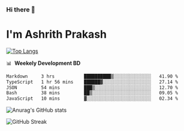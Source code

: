 ### Hi there 👋
# I'm Ashrith Prakash

[![Top Langs](https://github-readme-stats.vercel.app/api/top-langs/?username=xxcheckmatexx&count_private=true&include_all_commits=true&show_icons=true&line_height=20&title_color=FFFFFF&icon_color=FFFFFF&text_color=FFFFFF&bg_color=0D1117&langs_count=8)](https://github.com/anuraghazra/github-readme-stats)

📊 &nbsp;**Weekely Development BD**

<!--START_SECTION:waka-->

```txt
Markdown     3 hrs           ██████████▒░░░░░░░░░░░░░░   41.90 %
TypeScript   1 hr 56 mins    ██████▓░░░░░░░░░░░░░░░░░░   27.14 %
JSON         54 mins         ███▒░░░░░░░░░░░░░░░░░░░░░   12.70 %
Bash         38 mins         ██▒░░░░░░░░░░░░░░░░░░░░░░   09.05 %
JavaScript   10 mins         ▓░░░░░░░░░░░░░░░░░░░░░░░░   02.34 %
```

<!--END_SECTION:waka-->

![Anurag's GitHub stats](https://github-readme-stats.vercel.app/api?username=xxcheckmatexx&count_private=true&show_icons=true&theme=merko)  

![GitHub Streak](http://github-readme-streak-stats.herokuapp.com?user=xxcheckmatexx&theme=merko&hide_border=true&date_format=M%20j%5B%2C%20Y%5D&fire=DD0E0B)
<br/>
